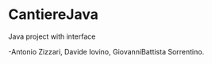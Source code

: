 # CantiereJava
Java project with interface

-Antonio Zizzari, Davide Iovino, GiovanniBattista Sorrentino.
